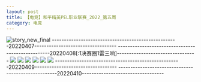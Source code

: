 ```yaml
---
layout: post
title: 【电竞】和平精英PEL职业联赛_2022_第五周
category: 电竞
---
```

![story_new_final](http://rfbyhtcfm.hd-bkt.clouddn.com/img/story_new_final_0322.png)
----------------------------------------------------20220407----------------------------------
--------------------------------------------------20220408[:1决赛圈1雷三响]---------------------------------
![](http://rfbyhtcfm.hd-bkt.clouddn.com/img/pel-220408-1.png)
![](http://rfbyhtcfm.hd-bkt.clouddn.com/img/pel-220408-2.png)
![](http://rfbyhtcfm.hd-bkt.clouddn.com/img/pel-220408-3.png)
![](http://rfbyhtcfm.hd-bkt.clouddn.com/img/pel-220408-4.png)
![](http://rfbyhtcfm.hd-bkt.clouddn.com/img/pel-220408-5.png)
![](http://rfbyhtcfm.hd-bkt.clouddn.com/img/pel-220408-6.png)
----------------------------------------------------20220409----------------------------------
----------------------------------------------------20220410----------------------------------
